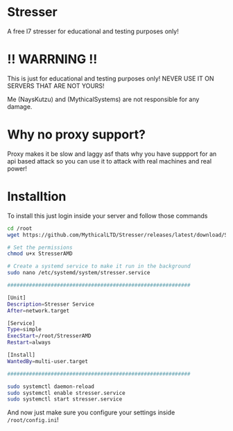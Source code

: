 # Stresser
A free l7 stresser for educational and testing purposes only!


# !! WARRNING !!
This is just for educational and testing purposes only!
NEVER USE IT ON SERVERS THAT ARE NOT YOURS!

Me (NaysKutzu) and (MythicalSystems) are not responsible for any damage.


# Why no proxy support?
Proxy makes it be slow and laggy asf thats why you have suppport for an api based attack so you can use it to attack with real machines and real power!


# Installtion
To install this just login inside your server and follow those commands 

```bash
cd /root
wget https://github.com/MythicalLTD/Stresser/releases/latest/download/StresserAMD

# Set the permissions
chmod u+x StresserAMD

# Create a systemd service to make it run in the background 
sudo nano /etc/systemd/system/stresser.service

###########################################################

[Unit]
Description=Stresser Service
After=network.target

[Service]
Type=simple
ExecStart=/root/StresserAMD
Restart=always

[Install]
WantedBy=multi-user.target

###########################################################

sudo systemctl daemon-reload
sudo systemctl enable stresser.service
sudo systemctl start stresser.service
```

And now just make sure you configure your settings inside `/root/config.ini`!
